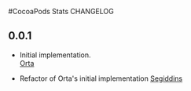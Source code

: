 #CocoaPods Stats CHANGELOG

## 0.0.1

* Initial implementation.  
  [Orta](https://github.com/orta)

* Refactor of Orta's initial implementation
  [Segiddins](https://github.com/segiddins)

